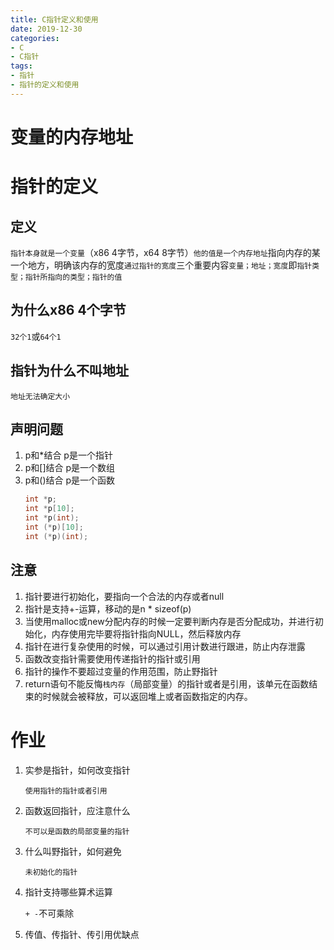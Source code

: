 ```yaml
---
title: C指针定义和使用
date: 2019-12-30
categories: 
- C
- C指针
tags: 
- 指针
- 指针的定义和使用
---
```


# 变量的内存地址
# 指针的定义
## 定义
`指针本身就是一个变量`（x86 4字节，x64 8字节）`他的值是一个内存地址`指向内存的某一个地方，明确该内存的宽度`通过指针的宽度`三个重要内容`变量；地址；宽度`即`指针类型；指针所指向的类型；指针的值`
## 为什么x86 4个字节
`32个1`或`64个1`
## 指针为什么不叫地址
`地址无法确定大小`
## 声明问题
1. p和*结合 p是一个指针
2. p和[]结合 p是一个数组
3. p和()结合 p是一个函数
    ```c
   int *p;
   int *p[10];
   int *p(int);
   int (*p)[10];
   int (*p)(int);
    ```

## 注意
1. 指针要进行初始化，要指向一个合法的内存或者null
2. 指针是支持+-运算，移动的是n * sizeof(p)
3. 当使用malloc或new分配内存的时候一定要判断内存是否分配成功，并进行初始化，内存使用完毕要将指针指向NULL，然后释放内存
4. 指针在进行复杂使用的时候，可以通过引用计数进行跟进，防止内存泄露
5. 函数改变指针需要使用传递指针的指针或引用
6. 指针的操作不要超过变量的作用范围，防止野指针
7. return语句不能反悔`栈内存`（局部变量）的指针或者是引用，该单元在函数结束的时候就会被释放，可以返回堆上或者函数指定的内存。

# 作业
1. 实参是指针，如何改变指针
   
   `使用指针的指针或者引用`
2. 函数返回指针，应注意什么

    `不可以是函数的局部变量的指针`
3. 什么叫野指针，如何避免

    `未初始化的指针`
4. 指针支持哪些算术运算

    `+ -`不可乘除
5. 传值、传指针、传引用优缺点
